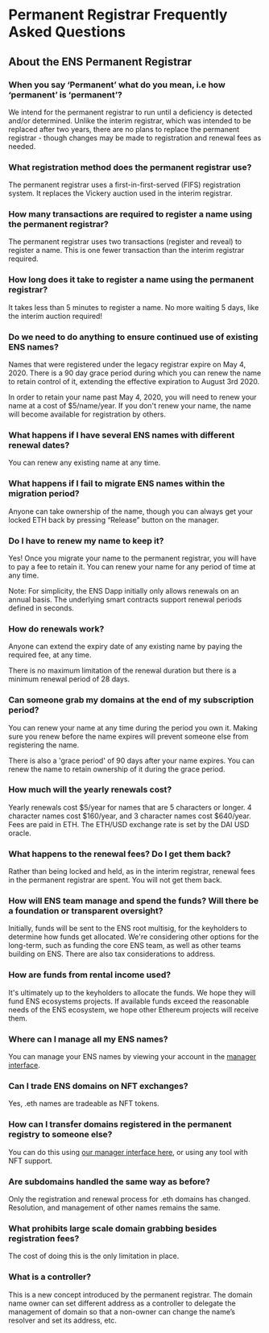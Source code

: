 # Permanent Registrar Frequently Asked Questions

## About the ENS Permanent Registrar

### When you say ‘Permanent’ what do you mean, i.e how ‘permanent’ is ‘permanent’?

We intend for the permanent registrar to run until a deficiency is detected and/or determined. Unlike the interim registrar, which was intended to be replaced after two years, there are no plans to replace the permanent registrar - though changes may be made to registration and renewal fees as needed.

### What registration method does the permanent registrar use?

The permanent registrar uses a first-in-first-served \(FIFS\) registration system. It replaces the Vickery auction used in the interim registrar.

### How many transactions are required to register a name using the permanent registrar?

The permanent registrar uses two transactions \(register and reveal\) to register a name. This is one fewer transaction than the interim registrar required.

### How long does it take to register a name using the permanent registrar?

It takes less than 5 minutes to register a name. No more waiting 5 days, like the interim auction required!

### Do we need to do anything to ensure continued use of existing ENS names?

Names that were registered under the legacy registrar expire on May 4, 2020. There is a 90 day grace period during which you can renew the name to retain control of it, extending the effective expiration to August 3rd 2020.

In order to retain your name past May 4, 2020, you will need to renew your name at a cost of $5/name/year. If you don't renew your name, the name will become available for registration by others.

### What happens if I have several ENS names with different renewal dates?

You can renew any existing name at any time.

### What happens if I fail to migrate ENS names within the migration period?

Anyone can take ownership of the name, though you can always get your locked ETH back by pressing “Release” button on the manager.

### Do I have to renew my name to keep it?

Yes! Once you migrate your name to the permanent registrar, you will have to pay a fee to retain it. You can renew your name for any period of time at any time.

Note: For simplicity, the ENS Dapp initially only allows renewals on an annual basis. The underlying smart contracts support renewal periods defined in seconds.

### How do renewals work?

Anyone can extend the expiry date of any existing name by paying the required fee, at any time.

There is no maximum limitation of the renewal duration but there is a minimum renewal period of 28 days.

### Can someone grab my domains at the end of my subscription period?

You can renew your name at any time during the period you own it. Making sure you renew before the name expires will prevent someone else from registering the name.

There is also a 'grace period' of 90 days after your name expires. You can renew the name to retain ownership of it during the grace period.

### How much will the yearly renewals cost?

Yearly renewals cost $5/year for names that are 5 characters or longer. 4 character names cost $160/year, and 3 character names cost $640/year. Fees are paid in ETH. The ETH/USD exchange rate is set by the DAI USD oracle.

### What happens to the renewal fees? Do I get them back?

Rather than being locked and held, as in the interim registrar, renewal fees in the permanent registrar are spent. You will not get them back.

### How will ENS team manage and spend the funds? Will there be a foundation or transparent oversight?

Initially, funds will be sent to the ENS root multisig, for the keyholders to determine how funds get allocated. We're considering other options for the long-term, such as funding the core ENS team, as well as other teams building on ENS. There are also tax considerations to address.

### How are funds from rental income used?

It's ultimately up to the keyholders to allocate the funds. We hope they will fund ENS ecosystems projects. If available funds exceed the reasonable needs of the ENS ecosystem, we hope other Ethereum projects will receive them.

### Where can I manage all my ENS names?

You can manage your ENS names by viewing your account in the [manager interface](https://manager.ens.domains/).

### Can I trade ENS domains on NFT exchanges?

Yes, .eth names are tradeable as NFT tokens.

### How can I transfer domains registered in the permanent registry to someone else?

You can do this using [our manager interface here](https://manager.ens.domains/), or using any tool with NFT support.

### Are subdomains handled the same way as before?

Only the registration and renewal process for .eth domains has changed. Resolution, and management of other names remains the same.

### What prohibits large scale domain grabbing besides registration fees?

The cost of doing this is the only limitation in place.

### What is a controller?

This is a new concept introduced by the permanent registrar. The domain name owner can set different address as a controller to delegate the management of domain so that a non-owner can change the name’s resolver and set its address, etc.
